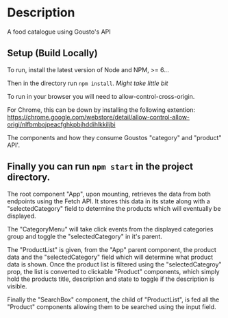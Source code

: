 Description
====================

A food catalogue using Gousto's API

Setup (Build Locally)
---------------------

To run, install the latest version of Node and NPM, >= 6.*.*.

Then in the directory run ```npm install```. *Might take little bit*

To run in your browser you will need to allow-control-cross-origin.

For Chrome, this can be down by installing the following extention:
https://chrome.google.com/webstore/detail/allow-control-allow-origi/nlfbmbojpeacfghkpbjhddihlkkiljbi

The components and how they consume Goustos "category" and "product" API'.

Finally you can run ```npm start``` in the project directory. 
---------------------

The root component "App", upon mounting, retrieves the data from both endpoints using the Fetch API.
It stores this data in its state along with a "selectedCategory" field to determine the products which will eventually be displayed.

The "CategoryMenu" will take click events from the displayed categories group and toggle the "selectedCategory" in it's parent.

The "ProductList" is given, from the "App" parent component, the product data and the "selectedCategory" field which will determine what product data is shown.
Once the product list is filtered using the "selectedCategroy" prop, the list is converted to clickable "Product" components, which simply hold the products title, description and state to toggle if the description is visible.

Finally the "SearchBox" component, the child of "ProductList", is fed all the "Product" components
allowing them to be searched using the input field.